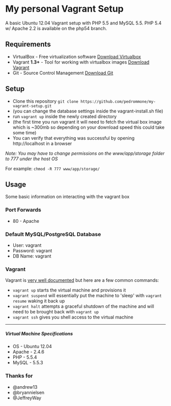 # My personal Vagrant Setup

A basic Ubuntu 12.04 Vagrant setup with PHP 5.5 and MySQL 5.5.
PHP 5.4 w/ Apache 2.2 is available on the php54 branch.

## Requirements

* VirtualBox - Free virtualization software [Download Virtualbox](https://www.virtualbox.org/wiki/Downloads)
* Vagrant **1.3+** - Tool for working with virtualbox images [Download Vagrant](https://www.vagrantup.com)
* Git - Source Control Management [Download Git](http://git-scm.com/downloads)

## Setup

* Clone this repository `git clone https://github.com/pedrommone/my-vagrant-setup.git`
* (you can change the database settings inside the vagrant-install.sh file)
* run `vagrant up` inside the newly created directory
* (the first time you run vagrant it will need to fetch the virtual box image which is ~300mb so depending on your download speed this could take some time)
* You can verify that everything was successful by opening http://localhost in a browser

*Note: You may have to change permissions on the www/app/storage folder to 777 under the host OS* 

For example: `chmod -R 777 www/app/storage/`

## Usage

Some basic information on interacting with the vagrant box

### Port Forwards

* 80 - Apache

### Default MySQL/PostgreSQL Database

* User: vagrant
* Password: vagrant
* DB Name: vagrant

### Vagrant

Vagrant is [very well documented](http://vagrantup.com/v1/docs/index.html) but here are a few common commands:

* `vagrant up` starts the virtual machine and provisions it
* `vagrant suspend` will essentially put the machine to 'sleep' with `vagrant resume` waking it back up
* `vagrant halt` attempts a graceful shutdown of the machine and will need to be brought back with `vagrant up`
* `vagrant ssh` gives you shell access to the virtual machine

----
##### Virtual Machine Specifications #####

* OS     - Ubuntu 12.04
* Apache - 2.4.6
* PHP    - 5.5.4
* MySQL  - 5.5.3

### Thanks for

* @andrew13
* @bryannielsen
* @JeffreyWay
